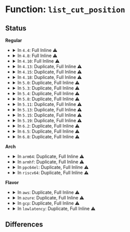 # Function: <code>list_cut_position</code>

## Status
<b>Regular</b>
<ul>
<li>
<details>
<summary>In <code>4.4</code>: Full Inline ⚠️</summary>

**Collision:** Unique Static

**Inline:** Full

**Transformation:** False

**Instances:**

```
In drivers/char/virtio_console.c (ffffffff81516d78)
Location: include/linux/list.h:260
Inline: True
Inline callers:
  - drivers/char/virtio_console.c:reclaim_dma_bufs
```
</details>
</li>
<li>
<details>
<summary>In <code>4.8</code>: Full Inline ⚠️</summary>

**Collision:** Unique Static

**Inline:** Full

**Transformation:** False

**Instances:**

```
In drivers/char/virtio_console.c (ffffffff81569a1e)
Location: include/linux/list.h:260
Inline: True
Inline callers:
  - drivers/char/virtio_console.c:reclaim_dma_bufs
```
</details>
</li>
<li>
<details>
<summary>In <code>4.10</code>: Full Inline ⚠️</summary>

**Collision:** Unique Static

**Inline:** Full

**Transformation:** False

**Instances:**

```
In drivers/char/virtio_console.c (ffffffff815962ae)
Location: include/linux/list.h:273
Inline: True
Inline callers:
  - drivers/char/virtio_console.c:reclaim_dma_bufs
```
</details>
</li>
<li>
<details>
<summary>In <code>4.13</code>: Duplicate, Full Inline ⚠️</summary>

**Collision:** Static Duplication

**Inline:** Full

**Transformation:** False

**Instances:**

```
In fs/ext4/mballoc.c (ffffffff8131025c)
Location: include/linux/list.h:273
Inline: True
Inline callers:
  - fs/ext4/mballoc.c:ext4_process_freed_data
```
```
In drivers/char/virtio_console.c (ffffffff815aa08e)
Location: include/linux/list.h:273
Inline: True
Inline callers:
  - drivers/char/virtio_console.c:reclaim_dma_bufs
```
</details>
</li>
<li>
<details>
<summary>In <code>4.15</code>: Duplicate, Full Inline ⚠️</summary>

**Collision:** Static Duplication

**Inline:** Full

**Transformation:** False

**Instances:**

```
In fs/ext4/mballoc.c (ffffffff8133513c)
Location: include/linux/list.h:274
Inline: True
Inline callers:
  - fs/ext4/mballoc.c:ext4_process_freed_data
```
```
In drivers/char/virtio_console.c (ffffffff816109fe)
Location: include/linux/list.h:274
Inline: True
Inline callers:
  - drivers/char/virtio_console.c:reclaim_dma_bufs
```
</details>
</li>
<li>
<details>
<summary>In <code>4.18</code>: Duplicate, Full Inline ⚠️</summary>

**Collision:** Static Duplication

**Inline:** Full

**Transformation:** False

**Instances:**

```
In fs/ext4/mballoc.c (ffffffff813633ec)
Location: include/linux/list.h:274
Inline: True
Inline callers:
  - fs/ext4/mballoc.c:ext4_process_freed_data
```
```
In drivers/char/virtio_console.c (ffffffff8164a58e)
Location: include/linux/list.h:274
Inline: True
Inline callers:
  - drivers/char/virtio_console.c:reclaim_dma_bufs
```
</details>
</li>
<li>
<details>
<summary>In <code>5.0</code>: Duplicate, Full Inline ⚠️</summary>

**Collision:** Static Duplication

**Inline:** Full

**Transformation:** False

**Instances:**

```
In fs/ext4/mballoc.c (ffffffff8137b5fc)
Location: include/linux/list.h:297
Inline: True
Inline callers:
  - fs/ext4/mballoc.c:ext4_process_freed_data
```
```
In drivers/char/virtio_console.c (ffffffff8166877e)
Location: include/linux/list.h:297
Inline: True
Inline callers:
  - drivers/char/virtio_console.c:reclaim_dma_bufs
```
</details>
</li>
<li>
<details>
<summary>In <code>5.3</code>: Duplicate, Full Inline ⚠️</summary>

**Collision:** Static Duplication

**Inline:** Full

**Transformation:** False

**Instances:**

```
In mm/compaction.c (ffffffff81242935)
Location: include/linux/list.h:357
Inline: True
Inline callers:
  - mm/compaction.c:move_freelist_tail
```
```
In fs/ext4/mballoc.c (ffffffff813a571c)
Location: include/linux/list.h:357
Inline: True
Inline callers:
  - fs/ext4/mballoc.c:ext4_process_freed_data
```
```
In drivers/char/virtio_console.c (ffffffff8169e201)
Location: include/linux/list.h:357
Inline: True
Inline callers:
  - drivers/char/virtio_console.c:reclaim_dma_bufs
```
</details>
</li>
<li>
<details>
<summary>In <code>5.4</code>: Duplicate, Full Inline ⚠️</summary>

**Collision:** Static Duplication

**Inline:** Full

**Transformation:** False

**Instances:**

```
In mm/compaction.c (ffffffff81250df5)
Location: include/linux/list.h:357
Inline: True
Inline callers:
  - mm/compaction.c:move_freelist_tail
```
```
In fs/ext4/mballoc.c (ffffffff813be59c)
Location: include/linux/list.h:357
Inline: True
Inline callers:
  - fs/ext4/mballoc.c:ext4_process_freed_data
```
```
In drivers/char/virtio_console.c (ffffffff816c1231)
Location: include/linux/list.h:357
Inline: True
Inline callers:
  - drivers/char/virtio_console.c:reclaim_dma_bufs
```
</details>
</li>
<li>
<details>
<summary>In <code>5.8</code>: Duplicate, Full Inline ⚠️</summary>

**Collision:** Static Duplication

**Inline:** Full

**Transformation:** False

**Instances:**

```
In mm/compaction.c (ffffffff8127f4d5)
Location: include/linux/list.h:371
Inline: True
Inline callers:
  - mm/compaction.c:move_freelist_tail
```
```
In fs/io_uring.c (ffffffff81384805)
Location: include/linux/list.h:371
Inline: True
Inline callers:
  - fs/io_uring.c:io_cancel_defer_files
```
```
In fs/ext4/mballoc.c (ffffffff8140a5b0)
Location: include/linux/list.h:371
Inline: True
Inline callers:
  - fs/ext4/mballoc.c:ext4_process_freed_data
```
```
In drivers/char/virtio_console.c (ffffffff817749a1)
Location: include/linux/list.h:371
Inline: True
Inline callers:
  - drivers/char/virtio_console.c:reclaim_dma_bufs
```
</details>
</li>
<li>
<details>
<summary>In <code>5.11</code>: Duplicate, Full Inline ⚠️</summary>

**Collision:** Static Duplication

**Inline:** Full

**Transformation:** False

**Instances:**

```
In mm/compaction.c (ffffffff81289575)
Location: include/linux/list.h:389
Inline: True
Inline callers:
  - mm/compaction.c:move_freelist_tail
```
```
In fs/io_uring.c (ffffffff813925c1)
Location: include/linux/list.h:389
Inline: True
Inline callers:
  - fs/io_uring.c:io_cancel_defer_files
```
```
In fs/ext4/mballoc.c (ffffffff8141d54c)
Location: include/linux/list.h:389
Inline: True
Inline callers:
  - fs/ext4/mballoc.c:ext4_process_freed_data
```
```
In drivers/char/virtio_console.c (ffffffff8178f701)
Location: include/linux/list.h:389
Inline: True
Inline callers:
  - drivers/char/virtio_console.c:reclaim_dma_bufs
```
</details>
</li>
<li>
<details>
<summary>In <code>5.13</code>: Duplicate, Full Inline ⚠️</summary>

**Collision:** Static Duplication

**Inline:** Full

**Transformation:** False

**Instances:**

```
In mm/compaction.c (ffffffff8128ebd8)
Location: include/linux/list.h:389
Inline: True
Inline callers:
  - mm/compaction.c:move_freelist_tail
```
```
In fs/io_uring.c (ffffffff8139a2cb)
Location: include/linux/list.h:389
Inline: True
Inline callers:
  - fs/io_uring.c:io_uring_try_cancel_requests
```
```
In fs/ext4/mballoc.c (ffffffff81423cbd)
Location: include/linux/list.h:389
Inline: True
Inline callers:
  - fs/ext4/mballoc.c:ext4_process_freed_data
```
```
In drivers/char/virtio_console.c (ffffffff81772291)
Location: include/linux/list.h:389
Inline: True
Inline callers:
  - drivers/char/virtio_console.c:reclaim_dma_bufs
```
</details>
</li>
<li>
<details>
<summary>In <code>5.15</code>: Duplicate, Full Inline ⚠️</summary>

**Collision:** Static Duplication

**Inline:** Full

**Transformation:** False

**Instances:**

```
In mm/compaction.c (ffffffff812cea98)
Location: include/linux/list.h:389
Inline: True
Inline callers:
  - mm/compaction.c:move_freelist_tail
```
```
In fs/io_uring.c (ffffffff813e9a31)
Location: include/linux/list.h:389
Inline: True
Inline callers:
  - fs/io_uring.c:io_uring_try_cancel_requests
```
```
In fs/ext4/mballoc.c (ffffffff814776c8)
Location: include/linux/list.h:389
Inline: True
Inline callers:
  - fs/ext4/mballoc.c:ext4_process_freed_data
```
```
In drivers/char/virtio_console.c (ffffffff817f8361)
Location: include/linux/list.h:389
Inline: True
Inline callers:
  - drivers/char/virtio_console.c:reclaim_dma_bufs
```
</details>
</li>
<li>
<details>
<summary>In <code>5.19</code>: Duplicate, Full Inline ⚠️</summary>

**Collision:** Static Duplication

**Inline:** Full

**Transformation:** False

**Instances:**

```
In mm/compaction.c (ffffffff8132cbd8)
Location: include/linux/list.h:399
Inline: True
Inline callers:
  - mm/compaction.c:move_freelist_tail
```
```
In fs/ext4/mballoc.c (ffffffff814f9a21)
Location: include/linux/list.h:399
Inline: True
Inline callers:
  - fs/ext4/mballoc.c:ext4_process_freed_data
```
```
In io_uring/io_uring.c (ffffffff81e91fcc)
Location: include/linux/list.h:399
Inline: True
Inline callers:
  - io_uring/io_uring.c:io_uring_try_cancel_requests
```
```
In drivers/char/virtio_console.c (ffffffff81936c71)
Location: include/linux/list.h:399
Inline: True
Inline callers:
  - drivers/char/virtio_console.c:reclaim_dma_bufs
```
</details>
</li>
<li>
<details>
<summary>In <code>6.2</code>: Duplicate, Full Inline ⚠️</summary>

**Collision:** Static Duplication

**Inline:** Full

**Transformation:** False

**Instances:**

```
In mm/compaction.c (ffffffff813a31b8)
Location: include/linux/list.h:399
Inline: True
Inline callers:
  - mm/compaction.c:move_freelist_tail
```
```
In fs/ext4/mballoc.c (ffffffff81594241)
Location: include/linux/list.h:399
Inline: True
Inline callers:
  - fs/ext4/mballoc.c:ext4_process_freed_data
```
```
In io_uring/io_uring.c (ffffffff8178f37b)
Location: include/linux/list.h:399
Inline: True
Inline callers:
  - io_uring/io_uring.c:io_uring_try_cancel_requests
```
```
In drivers/char/virtio_console.c (ffffffff81a96b21)
Location: include/linux/list.h:399
Inline: True
Inline callers:
  - drivers/char/virtio_console.c:reclaim_dma_bufs
```
</details>
</li>
<li>
<details>
<summary>In <code>6.5</code>: Duplicate, Full Inline ⚠️</summary>

**Collision:** Static Duplication

**Inline:** Full

**Transformation:** False

**Instances:**

```
In mm/compaction.c (ffffffff813d6768)
Location: include/linux/list.h:399
Inline: True
Inline callers:
  - mm/compaction.c:move_freelist_tail
```
```
In fs/ext4/mballoc.c (ffffffff815cb211)
Location: include/linux/list.h:399
Inline: True
Inline callers:
  - fs/ext4/mballoc.c:ext4_process_freed_data
```
```
In io_uring/io_uring.c (ffffffff817d06b0)
Location: include/linux/list.h:399
Inline: True
Inline callers:
  - io_uring/io_uring.c:io_uring_try_cancel_requests
```
```
In drivers/char/virtio_console.c (ffffffff81ae2331)
Location: include/linux/list.h:399
Inline: True
Inline callers:
  - drivers/char/virtio_console.c:reclaim_dma_bufs
```
</details>
</li>
<li>
<details>
<summary>In <code>6.8</code>: Duplicate, Full Inline ⚠️</summary>

**Collision:** Static Duplication

**Inline:** Full

**Transformation:** False

**Instances:**

```
In mm/compaction.c (ffffffff8140043b)
Location: include/linux/list.h:480
Inline: True
Inline callers:
  - mm/compaction.c:move_freelist_tail
```
```
In io_uring/io_uring.c (ffffffff81813ed3)
Location: include/linux/list.h:480
Inline: True
Inline callers:
  - io_uring/io_uring.c:io_uring_try_cancel_requests
```
```
In drivers/char/virtio_console.c (ffffffff81b35721)
Location: include/linux/list.h:480
Inline: True
Inline callers:
  - drivers/char/virtio_console.c:reclaim_dma_bufs
```
</details>
</li>
</ul>
<b>Arch</b>
<ul>
<li>
<details>
<summary>In <code>arm64</code>: Duplicate, Full Inline ⚠️</summary>

**Collision:** Static Duplication

**Inline:** Full

**Transformation:** False

**Instances:**

```
In mm/compaction.c (ffff8000102e8014)
Location: include/linux/list.h:357
Inline: True
Inline callers:
  - mm/compaction.c:move_freelist_tail
```
```
In fs/ext4/mballoc.c (ffff80001049515c)
Location: include/linux/list.h:357
Inline: True
Inline callers:
  - fs/ext4/mballoc.c:ext4_process_freed_data
```
```
In drivers/char/virtio_console.c (ffff8000108b4424)
Location: include/linux/list.h:357
Inline: True
Inline callers:
  - drivers/char/virtio_console.c:reclaim_dma_bufs
```
</details>
</li>
<li>
<details>
<summary>In <code>armhf</code>: Duplicate, Full Inline ⚠️</summary>

**Collision:** Static Duplication

**Inline:** Full

**Transformation:** False

**Instances:**

```
In mm/compaction.c (c050c05c)
Location: include/linux/list.h:357
Inline: True
Inline callers:
  - mm/compaction.c:move_freelist_tail
```
```
In fs/ext4/mballoc.c (c0656c4c)
Location: include/linux/list.h:357
Inline: True
Inline callers:
  - fs/ext4/mballoc.c:ext4_process_freed_data
```
```
In drivers/char/virtio_console.c (c09ae2a4)
Location: include/linux/list.h:357
Inline: True
Inline callers:
  - drivers/char/virtio_console.c:reclaim_dma_bufs
```
</details>
</li>
<li>
<details>
<summary>In <code>ppc64el</code>: Duplicate, Full Inline ⚠️</summary>

**Collision:** Static Duplication

**Inline:** Full

**Transformation:** False

**Instances:**

```
In mm/compaction.c (c0000000003a9fac)
Location: include/linux/list.h:357
Inline: True
Inline callers:
  - mm/compaction.c:move_freelist_tail
```
```
In fs/ext4/mballoc.c (c0000000005be988)
Location: include/linux/list.h:357
Inline: True
Inline callers:
  - fs/ext4/mballoc.c:ext4_process_freed_data
```
```
In drivers/char/virtio_console.c (c00000000094c534)
Location: include/linux/list.h:357
Inline: True
Inline callers:
  - drivers/char/virtio_console.c:reclaim_dma_bufs
```
</details>
</li>
<li>
<details>
<summary>In <code>riscv64</code>: Duplicate, Full Inline ⚠️</summary>

**Collision:** Static Duplication

**Inline:** Full

**Transformation:** False

**Instances:**

```
In mm/compaction.c (ffffffe0001fd9f4)
Location: include/linux/list.h:357
Inline: True
Inline callers:
  - mm/compaction.c:move_freelist_tail
```
```
In fs/ext4/mballoc.c (ffffffe000319dbe)
Location: include/linux/list.h:357
Inline: True
Inline callers:
  - fs/ext4/mballoc.c:ext4_process_freed_data
```
```
In drivers/char/virtio_console.c (ffffffe000565346)
Location: include/linux/list.h:357
Inline: True
Inline callers:
  - drivers/char/virtio_console.c:reclaim_dma_bufs
```
</details>
</li>
</ul>
<b>Flavor</b>
<ul>
<li>
<details>
<summary>In <code>aws</code>: Duplicate, Full Inline ⚠️</summary>

**Collision:** Static Duplication

**Inline:** Full

**Transformation:** False

**Instances:**

```
In mm/compaction.c (ffffffff81249445)
Location: include/linux/list.h:357
Inline: True
Inline callers:
  - mm/compaction.c:move_freelist_tail
```
```
In fs/ext4/mballoc.c (ffffffff813b6b7c)
Location: include/linux/list.h:357
Inline: True
Inline callers:
  - fs/ext4/mballoc.c:ext4_process_freed_data
```
```
In drivers/char/virtio_console.c (ffffffff81686c81)
Location: include/linux/list.h:357
Inline: True
Inline callers:
  - drivers/char/virtio_console.c:reclaim_dma_bufs
```
</details>
</li>
<li>
<details>
<summary>In <code>azure</code>: Duplicate, Full Inline ⚠️</summary>

**Collision:** Static Duplication

**Inline:** Full

**Transformation:** False

**Instances:**

```
In mm/compaction.c (ffffffff8123c3f5)
Location: include/linux/list.h:357
Inline: True
Inline callers:
  - mm/compaction.c:move_freelist_tail
```
```
In fs/ext4/mballoc.c (ffffffff813a760c)
Location: include/linux/list.h:357
Inline: True
Inline callers:
  - fs/ext4/mballoc.c:ext4_process_freed_data
```
```
In drivers/acpi/nfit/core.c (ffffffff815f7ea1)
Location: include/linux/list.h:357
Inline: True
Inline callers:
  - drivers/acpi/nfit/core.c:acpi_nfit_init
  - drivers/acpi/nfit/core.c:acpi_nfit_init
  - drivers/acpi/nfit/core.c:acpi_nfit_init
  - drivers/acpi/nfit/core.c:acpi_nfit_init
  - drivers/acpi/nfit/core.c:acpi_nfit_init
  - drivers/acpi/nfit/core.c:acpi_nfit_init
  - drivers/acpi/nfit/core.c:acpi_nfit_init
  - drivers/acpi/nfit/core.c:acpi_nfit_init
  - drivers/acpi/nfit/core.c:acpi_nfit_init
  - drivers/acpi/nfit/core.c:acpi_nfit_init
  - drivers/acpi/nfit/core.c:acpi_nfit_init
  - drivers/acpi/nfit/core.c:acpi_nfit_init
```
```
In drivers/char/virtio_console.c (ffffffff81664891)
Location: include/linux/list.h:357
Inline: True
Inline callers:
  - drivers/char/virtio_console.c:reclaim_dma_bufs
```
</details>
</li>
<li>
<details>
<summary>In <code>gcp</code>: Duplicate, Full Inline ⚠️</summary>

**Collision:** Static Duplication

**Inline:** Full

**Transformation:** False

**Instances:**

```
In mm/compaction.c (ffffffff812471e5)
Location: include/linux/list.h:357
Inline: True
Inline callers:
  - mm/compaction.c:move_freelist_tail
```
```
In fs/ext4/mballoc.c (ffffffff813b43dc)
Location: include/linux/list.h:357
Inline: True
Inline callers:
  - fs/ext4/mballoc.c:ext4_process_freed_data
```
```
In drivers/char/virtio_console.c (ffffffff816b4fe1)
Location: include/linux/list.h:357
Inline: True
Inline callers:
  - drivers/char/virtio_console.c:reclaim_dma_bufs
```
</details>
</li>
<li>
<details>
<summary>In <code>lowlatency</code>: Duplicate, Full Inline ⚠️</summary>

**Collision:** Static Duplication

**Inline:** Full

**Transformation:** False

**Instances:**

```
In mm/compaction.c (ffffffff81256a15)
Location: include/linux/list.h:357
Inline: True
Inline callers:
  - mm/compaction.c:move_freelist_tail
```
```
In fs/ext4/mballoc.c (ffffffff813c8feb)
Location: include/linux/list.h:357
Inline: True
Inline callers:
  - fs/ext4/mballoc.c:ext4_process_freed_data
```
```
In drivers/char/virtio_console.c (ffffffff816cf7d1)
Location: include/linux/list.h:357
Inline: True
Inline callers:
  - drivers/char/virtio_console.c:reclaim_dma_bufs
```
</details>
</li>
</ul>

## Differences
